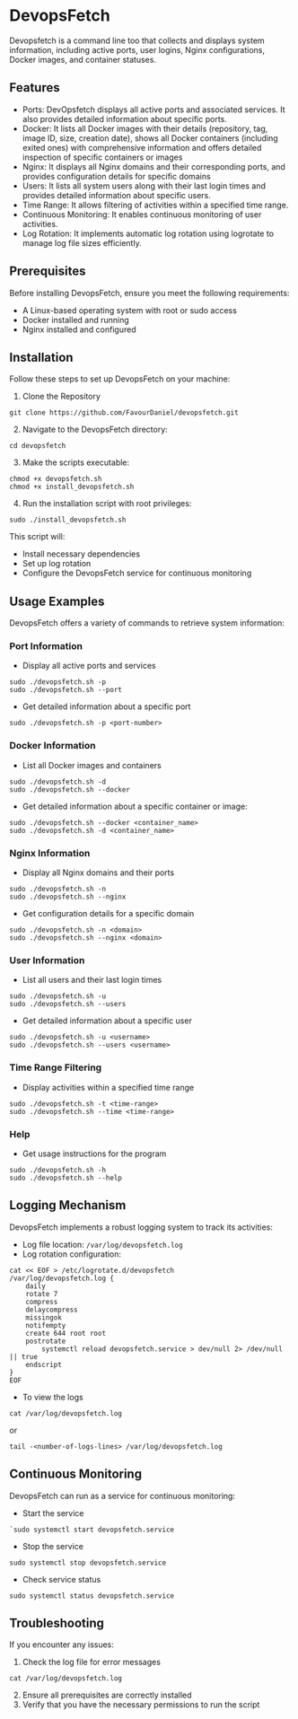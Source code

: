 # DevopsFetch

Devopsfetch is a command line too that collects and displays system information, including active ports, user logins, Nginx configurations, Docker images, and container statuses.

## Features
- Ports: DevOpsfetch displays all active ports and associated services. It also provides detailed information about specific ports.
- Docker: It lists all Docker images with their details (repository, tag, image ID, size, creation date), shows all Docker containers (including exited ones) with comprehensive information and offers detailed inspection of specific containers or images
- Nginx: It displays all Nginx domains and their corresponding ports, and provides configuration details for specific domains
- Users: It lists all system users along with their last login times and provides detailed information about specific users.
- Time Range: It allows filtering of activities within a specified time range.
- Continuous Monitoring: It enables continuous monitoring of user activities.
- Log Rotation: It implements automatic log rotation using logrotate to manage log file sizes efficiently.

## Prerequisites
Before installing DevopsFetch, ensure you meet the following requirements:

- A Linux-based operating system with root or sudo access
- Docker installed and running
- Nginx installed and configured

## Installation

Follow these steps to set up DevopsFetch on your machine:

1.  Clone the Repository
```
git clone https://github.com/FavourDaniel/devopsfetch.git
```
2. Navigate to the DevopsFetch directory:
```
cd devopsfetch
```
3. Make the scripts executable:
```
chmod +x devopsfetch.sh
chmod +x install_devopsfetch.sh
```
4. Run the installation script with root privileges:
```
sudo ./install_devopsfetch.sh
```

This script will:
- Install necessary dependencies
- Set up log rotation
- Configure the DevopsFetch service for continuous monitoring

## Usage Examples
DevopsFetch offers a variety of commands to retrieve system information:

### Port Information
- Display all active ports and services
```
sudo ./devopsfetch.sh -p
sudo ./devopsfetch.sh --port
```
- Get detailed information about a specific port
```
sudo ./devopsfetch.sh -p <port-number>
```
### Docker Information

- List all Docker images and containers
```
sudo ./devopsfetch.sh -d
sudo ./devopsfetch.sh --docker
```
- Get detailed information about a specific container or image:
```
sudo ./devopsfetch.sh --docker <container_name>
sudo ./devopsfetch.sh -d <container_name>
```
### Nginx Information

- Display all Nginx domains and their ports
```
sudo ./devopsfetch.sh -n
sudo ./devopsfetch.sh --nginx
```
- Get configuration details for a specific domain
```
sudo ./devopsfetch.sh -n <domain>
sudo ./devopsfetch.sh --nginx <domain>
```

### User Information
- List all users and their last login times
```
sudo ./devopsfetch.sh -u
sudo ./devopsfetch.sh --users
```
- Get detailed information about a specific user
```
sudo ./devopsfetch.sh -u <username>
sudo ./devopsfetch.sh --users <username>
```
### Time Range Filtering

- Display activities within a specified time range
```
sudo ./devopsfetch.sh -t <time-range>
sudo ./devopsfetch.sh --time <time-range>
```
### Help

- Get usage instructions for the program
```
sudo ./devopsfetch.sh -h
sudo ./devopsfetch.sh --help
```

## Logging Mechanism

DevopsFetch implements a robust logging system to track its activities:

- Log file location: `/var/log/devopsfetch.log`
- Log rotation configuration:

```
cat << EOF > /etc/logrotate.d/devopsfetch
/var/log/devopsfetch.log {
    daily
    rotate 7
    compress
    delaycompress
    missingok
    notifempty
    create 644 root root
    postrotate
        systemctl reload devopsfetch.service > dev/null 2> /dev/null || true
    endscript
}
EOF
```
- To view the logs
```
cat /var/log/devopsfetch.log
```
or 
```
tail -<number-of-logs-lines> /var/log/devopsfetch.log
```

## Continuous Monitoring

DevopsFetch can run as a service for continuous monitoring:

- Start the service
```
`sudo systemctl start devopsfetch.service
```
- Stop the service
```
sudo systemctl stop devopsfetch.service
```
- Check service status
```
sudo systemctl status devopsfetch.service
```

## Troubleshooting

If you encounter any issues:
1. Check the log file for error messages
```
cat /var/log/devopsfetch.log
```
2. Ensure all prerequisites are correctly installed
3. Verify that you have the necessary permissions to run the script

